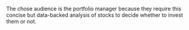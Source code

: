 The chose audience is the portfolio manager because they require this concise but data-backed analysis of stocks to decide whether to invest them or not.